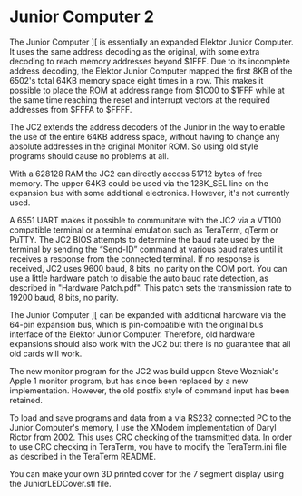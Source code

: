# Junior Computer 2

The Junior Computer ][ is essentially an expanded Elektor Junior Computer. It uses the same address decoding as the original, with some extra decoding to reach memory addresses beyond $1FFF.
Due to its incomplete address decoding, the Elektor Junior Computer mapped the first 8KB of the 6502's total 64KB memory space eight times in a row. 
This makes it possible to place the ROM at address range from $1C00 to $1FFF while at the same time reaching the reset and interrupt vectors at the required addresses from $FFFA to $FFFF.

The JC2 extends the address decoders of the Junior in the way to enable the use of the entire 64KB address space, without having to change any absolute addresses in the original Monitor ROM. So using old style programs should cause no problems at all.

With a 628128 RAM the JC2 can directly access 51712 bytes of free memory. The upper 64KB could be used via the 128K_SEL line on the expansion bus with some additional electronics. However, it's not currently used. 

A 6551 UART makes it possible to communitate with the JC2 via a VT100 compatible terminal or a terminal emulation such as TeraTerm, qTerm or PuTTY. The JC2 BIOS attempts to determine the baud rate used by the terminal by sending the “Send-ID” command at various baud rates until it receives a response from the connected terminal. If no response is received, JC2 uses 9600 baud, 8 bits, no parity on the COM port. You can use a little hardware patch to disable the auto baud rate detection, as described in "Hardware Patch.pdf". This patch sets the transmission rate to 19200 baud, 8 bits, no parity.

The Junior Computer ][ can be expanded with additional hardware via the 64-pin expansion bus, which is pin-compatible with the original bus interface of the Elektor Junior Computer. Therefore, old hardware expansions should also work with the JC2 but there is no guarantee that all old cards will work.

The new monitor program for the JC2 was build uppon Steve Wozniak's Apple 1 monitor program, but has since been replaced by a new implementation. However, the old postfix style of command input has been retained.

To load and save programs and data from a via RS232 connected PC to the Junior Computer's memory, I use the XModem implementation of Daryl Rictor from 2002. This uses CRC checking of the tramsmitted data.
In order to use CRC checking in TeraTerm, you have to modify the TeraTerm.ini file as described in the TeraTerm README.

You can make your own 3D printed cover for the 7 segment display using the JuniorLEDCover.stl file. 
